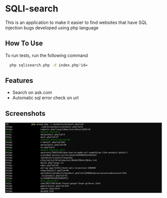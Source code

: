 
# SQLI-search

This is an application to make it easier to find websites that have SQL injection bugs
developed using php language



## How To Use

To run tests, run the following command

```bash
  php sqlisearch.php -d index.php?id=
```


## Features

- Search on ask.com
- Automatic sql error check on url


## Screenshots

![App Screenshot](https://github.com/akhmadnuzula/sqli-search/raw/main/scan.png)

